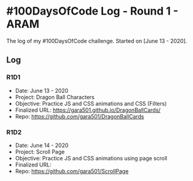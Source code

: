 # #100DaysOfCode Log - Round 1 - ARAM

The log of my #100DaysOfCode challenge. Started on [June 13 - 2020].

## Log

### R1D1 
- Date: June 13 - 2020
- Project: Dragon Ball Characters
- Objective: Practice JS and CSS animations and CSS (Filters)
- Finalized URL: https://gara501.github.io/DragonBallCards/
- Repo: https://github.com/gara501/DragonBallCards

### R1D2
- Date: June 14 - 2020
- Project: Scroll Page
- Objective: Practice JS and CSS animations using page scroll
- Finalized URL: 
- Repo: https://github.com/gara501/ScrollPage
